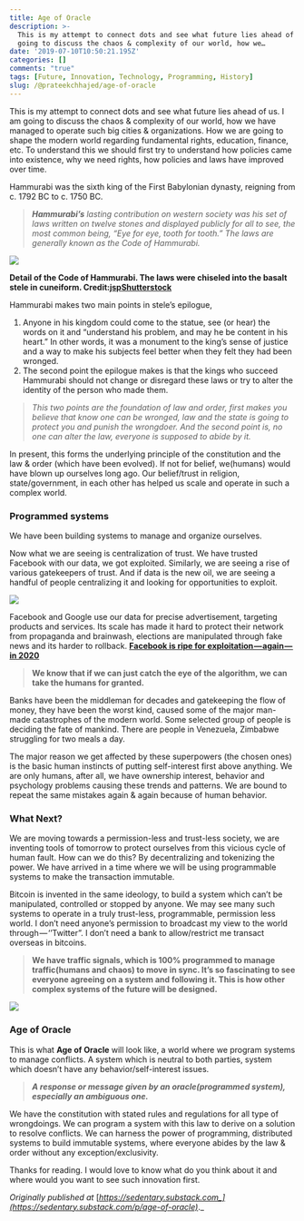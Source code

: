 ```yaml
---
title: Age of Oracle
description: >-
  This is my attempt to connect dots and see what future lies ahead of us. I am
  going to discuss the chaos & complexity of our world, how we…
date: '2019-07-10T10:50:21.195Z'
categories: []
comments: "true"
tags: [Future, Innovation, Technology, Programming, History]
slug: /@prateekchhajed/age-of-oracle
---
```

This is my attempt to connect dots and see what future lies ahead of us. I am going to discuss the chaos & complexity of our world, how we have managed to operate such big cities & organizations. How we are going to shape the modern world regarding fundamental rights, education, finance, etc. To understand this we should first try to understand how policies came into existence, why we need rights, how policies and laws have improved over time.

Hammurabi was the sixth king of the First Babylonian dynasty, reigning from c. 1792 BC to c. 1750 BC.

> **_Hammurabi’s_** _lasting contribution on western society was his set of laws written on twelve stones and displayed publicly for all to see, the most common being, “Eye for eye, tooth for tooth.” The laws are generally known as the Code of Hammurabi._

![](https://cdn-images-1.medium.com/max/800/0*KDbVOQx57V8ardHL.jpeg)

**Detail of the Code of Hammurabi. The laws were chiseled into the basalt stele in cuneiform. Credit:**[**jsp**](http://www.shutterstock.com/gallery-8918p1.html)[**Shutterstock**](http://www.shutterstock.com/)

Hammurabi makes two main points in stele’s epilogue,

1.  Anyone in his kingdom could come to the statue, see (or hear) the words on it and “understand his problem, and may he be content in his heart.” In other words, it was a monument to the king’s sense of justice and a way to make his subjects feel better when they felt they had been wronged.
2.  The second point the epilogue makes is that the kings who succeed Hammurabi should not change or disregard these laws or try to alter the identity of the person who made them.

> _This two points are the foundation of law and order, first makes you believe that know one can be wronged, law and the state is going to protect you and punish the wrongdoer. And the second point is, no one can alter the law, everyone is supposed to abide by it._

In present, this forms the underlying principle of the constitution and the law & order (which have been evolved). If not for belief, we(humans) would have blown up ourselves long ago. Our belief/trust in religion, state/government, in each other has helped us scale and operate in such a complex world.

### Programmed systems

We have been building systems to manage and organize ourselves.

Now what we are seeing is centralization of trust. We have trusted Facebook with our data, we got exploited. Similarly, we are seeing a rise of various gatekeepers of trust. And if data is the new oil, we are seeing a handful of people centralizing it and looking for opportunities to exploit.

![](https://cdn-images-1.medium.com/max/800/0*vWVBlneyhW82UswT.png)

Facebook and Google use our data for precise advertisement, targeting products and services. Its scale has made it hard to protect their network from propaganda and brainwash, elections are manipulated through fake news and its harder to rollback. [**Facebook is ripe for exploitation — again — in 2020**](https://www.theguardian.com/commentisfree/2019/jul/09/facebook-is-ripe-for-exploitation-again-in-2020)

> **We know that if we can just catch the eye of the algorithm, we can take the humans for granted.**

Banks have been the middleman for decades and gatekeeping the flow of money, they have been the worst kind, caused some of the major man-made catastrophes of the modern world. Some selected group of people is deciding the fate of mankind. There are people in Venezuela, Zimbabwe struggling for two meals a day.

The major reason we get affected by these superpowers (the chosen ones) is the basic human instincts of putting self-interest first above anything. We are only humans, after all, we have ownership interest, behavior and psychology problems causing these trends and patterns. We are bound to repeat the same mistakes again & again because of human behavior.

### What Next?

We are moving towards a permission-less and trust-less society, we are inventing tools of tomorrow to protect ourselves from this vicious cycle of human fault. How can we do this? By decentralizing and tokenizing the power. We have arrived in a time where we will be using programmable systems to make the transaction immutable.

Bitcoin is invented in the same ideology, to build a system which can’t be manipulated, controlled or stopped by anyone. We may see many such systems to operate in a truly trust-less, programmable, permission less world. I don’t need anyone’s permission to broadcast my view to the world through — ‘’Twitter”. I don’t need a bank to allow/restrict me transact overseas in bitcoins.

> **We have traffic signals, which is 100% programmed to manage traffic(humans and chaos) to move in sync. It’s so fascinating to see everyone agreeing on a system and following it. This is how other complex systems of the future will be designed.**

![](https://cdn-images-1.medium.com/max/800/0*5bS_nMU9J2aXCmoA.jpeg)

### Age of Oracle

This is what **Age of Oracle** will look like, a world where we program systems to manage conflicts. A system which is neutral to both parties, system which doesn’t have any behavior/self-interest issues.

> **_A response or message given by an oracle(programmed system), especially an ambiguous one._**

We have the constitution with stated rules and regulations for all type of wrongdoings. We can program a system with this law to derive on a solution to resolve conflicts. We can harness the power of programming, distributed systems to build immutable systems, where everyone abides by the law & order without any exception/exclusivity.

Thanks for reading. I would love to know what do you think about it and where would you want to see such innovation first.

_Originally published at_ [_https://sedentary.substack.com_](https://sedentary.substack.com/p/age-of-oracle)_._
